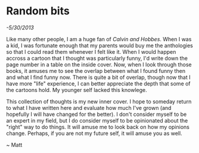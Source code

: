 Random bits
===========

*-5/30/2013*

Like many other people, I am a huge fan of *Calvin and Hobbes*. When I was a
kid, I was fortunate enough that my parents would buy me the anthologies so that
I could read them whenever I felt like it. When I would happen accross a cartoon
that I thought was particularly funny, I'd write down the page number in a table
on the inside cover. Now, when I look through those books, it amuses me to see
the overlap between what I found funny then and what I find funny now. There is
quite a bit of overlap, though now that I have more "life" experience, I can
better appreciate the depth that some of the cartoons hold. My younger self
lacked this knowlege.

This collection of thoughts is my new inner cover. I hope to someday return to
what I have written here and evaluate how much I've grown (and hopefully I will
have changed for the better). I don't consider myself to be an expert in my
field, but I do consider myself to be opinionated about the "right" way to do
things. It will amuse me to look back on how my opinions change. Perhaps, if you
are not my future self, it will amuse you as well.

~ Matt
